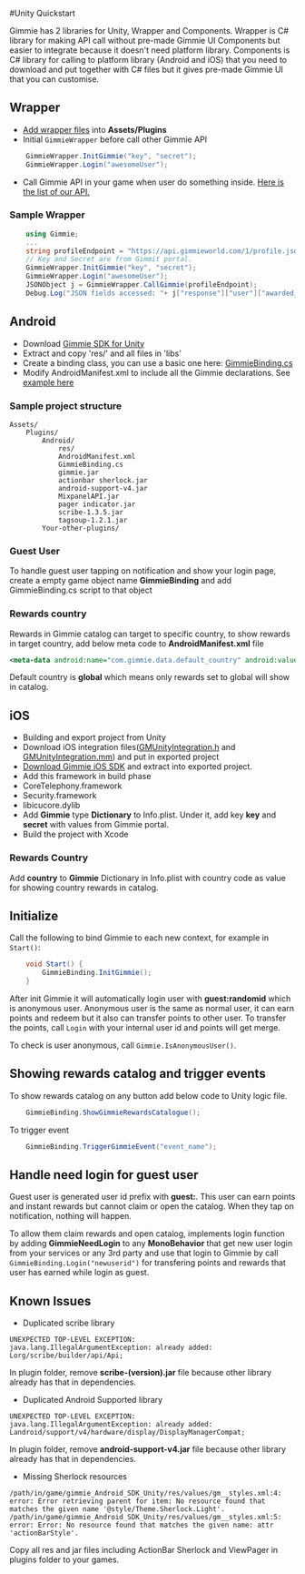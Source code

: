 #Unity Quickstart

Gimmie has 2 libraries for Unity, Wrapper and Components. Wrapper is C# library for making API call without pre-made Gimmie UI Components but easier
to integrate because it doesn't need platform library. Components is C# library for calling to platform library (Android and iOS) that you need to 
download and put together with C# files but it gives pre-made Gimmie UI that you can customise.

## Wrapper

- [Add wrapper files](https://github.com/gimmie/unity/blob/master/Wrapper) into __Assets/Plugins__
- Initial `GimmieWrapper` before call other Gimmie API

```cs
    GimmieWrapper.InitGimmie("key", "secret");
    GimmieWrapper.Login("awesomeUser");
```

- Call Gimmie API in your game when user do something inside. [Here is the list of our API.](http://support.gimmie.io/hc/en-us/articles/202788800-API)

### Sample Wrapper

```cs
    using Gimmie;
    ...
    string profileEndpoint = "https://api.gimmieworld.com/1/profile.json";
    // Key and Secret are from Gimmit portal.
    GimmieWrapper.InitGimmie("key", "secret");
    GimmieWrapper.Login("awesomeUser");
    JSONObject j = GimmieWrapper.CallGimmie(profileEndpoint);
    Debug.Log("JSON fields accessed: "+ j["response"]["user"]["awarded_points"].n);
```

## Android

- Download [Gimmie SDK for Unity](http://gimmieworld.s3.amazonaws.com/sdk/Gimmie-AndroidSDK-1.8.1-Unity.zip)
- Extract and copy 'res/' and all files in 'libs'
- Create a binding class, you can use a basic one here: [GimmieBinding.cs](https://github.com/gimmie/unity/blob/master/GimmieBinding.cs)
- Modify AndroidManifest.xml to include all the Gimmie declarations. See [example here](https://github.com/gimmie/unity/blob/master/android/AndroidManifest.xml)

### Sample project structure

```
Assets/
    Plugins/
        Android/
            res/
            AndroidManifest.xml
            GimmieBinding.cs
            gimmie.jar
            actionbar sherlock.jar
            android-support-v4.jar
            MixpanelAPI.jar
            pager indicator.jar
            scribe-1.3.5.jar
            tagsoup-1.2.1.jar
        Your-other-plugins/
```

### Guest User

To handle guest user tapping on notification and show your login page, create a empty game object name __GimmieBinding__ and add GimmieBinding.cs script to that object

### Rewards country

Rewards in Gimmie catalog can target to specific country, to show rewards in target country, add below meta code to __AndroidManifest.xml__ file

```xml
<meta-data android:name="com.gimmie.data.default_country" android:value="<country code>" />
```

Default country is __global__ which means only rewards set to global will show in catalog.

## iOS

- Building and export project from Unity
- Download iOS integration files([GMUnityIntegration.h](https://github.com/gimmie/unity/blob/master/ios/GMUnityIntegration.h) and [GMUnityIntegration.mm](https://github.com/gimmie/unity/blob/master/ios/GMUnityIntegration.mm)) and put in exported project
- [Download Gimmie iOS SDK](http://gimmieworld.s3.amazonaws.com/sdk/gimmie-ios-latest.zip) and extract into exported project.
- Add this framework in build phase
 - CoreTelephony.framework
 - Security.framework
 - libicucore.dylib
- Add __Gimmie__ type __Dictionary__ to Info.plist. Under it, add key __key__ and __secret__ with values from Gimmie portal.
- Build the project with Xcode

### Rewards Country

Add __country__ to __Gimmie__ Dictionary in Info.plist with country code as value for showing country rewards in catalog.

## Initialize

Call the following to bind Gimmie to each new context, for example in `Start()`:

```cs
    void Start() {
        GimmieBinding.InitGimmie();
    }
```

After init Gimmie it will automatically login user with __guest:randomid__ which is anonymous user. Anonymous user is the same as
normal user, it can earn points and redeem but it also can transfer points to other user. To transfer the points, call `Login`
with your internal user id and points will get merge.

To check is user anonymous, call `Gimmie.IsAnonymousUser()`.

## Showing rewards catalog and trigger events

To show rewards catalog on any button add below code to Unity logic file.

```cs
    GimmieBinding.ShowGimmieRewardsCatalogue();
```

To trigger event

```cs
    GimmieBinding.TriggerGimmieEvent("event_name");
```

## Handle need login for guest user

Guest user is generated user id prefix with __guest:__. This user can earn points and instant rewards but cannot claim or open the
catalog. When they tap on notification, nothing will happen.

To allow them claim rewards and open catalog, implements login function by adding __GimmieNeedLogin__ to any __MonoBehavior__ that get
new user login from your services or any 3rd party and use that login to Gimmie by call `GimmieBinding.Login("newuserid")` for
transfering points and rewards that user has earned while login as guest.

## Known Issues

- Duplicated scribe library

```
UNEXPECTED TOP-LEVEL EXCEPTION:
java.lang.IllegalArgumentException: already added: Lorg/scribe/builder/api/Api;
```

In plugin folder, remove __scribe-(version).jar__ file because other library already has that in dependencies.

- Duplicated Android Supported library

```
UNEXPECTED TOP-LEVEL EXCEPTION:
java.lang.IllegalArgumentException: already added: Landroid/support/v4/hardware/display/DisplayManagerCompat;
```

In plugin folder, remove __android-support-v4.jar__ file because other library already has that in dependencies.

- Missing Sherlock resources

```
/path/in/game/gimmie_Android_SDK_Unity/res/values/gm__styles.xml:4: error: Error retrieving parent for item: No resource found that matches the given name '@style/Theme.Sherlock.Light'.
/path/in/game/gimmie_Android_SDK_Unity/res/values/gm__styles.xml:5: error: Error: No resource found that matches the given name: attr 'actionBarStyle'.
```

Copy all res and jar files including ActionBar Sherlock and ViewPager in plugins folder to your games.
